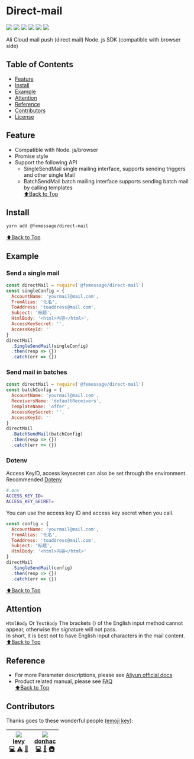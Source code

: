 # Direct-mail

[![](https://cdn.nlark.com/yuque/0/2019/svg/224563/1561962031200-ee0155c3-814e-4e69-b76b-87f95dd7a378.svg#align=left&display=inline&height=20&originHeight=20&originWidth=97&size=0&status=done&width=97)](https://travis-ci.com/FEMessage/direct-mail)
[![](https://img.shields.io/npm/dm/@femessage/direct-mail.svg#align=left&display=inline&height=20&originHeight=20&originWidth=134&status=done&width=134)](https://www.npmjs.com/package/@femessage/direct-mail)
[![](https://img.shields.io/npm/v/@femessage/direct-mail.svg#align=left&display=inline&height=20&originHeight=20&originWidth=80&status=done&width=80)](https://www.npmjs.com/package/@femessage/direct-mail)
[![](https://img.shields.io/npm/l/@femessage/direct-mail.svg#align=left&display=inline&height=20&originHeight=20&originWidth=78&status=done&width=78)](https://github.com/FEMessage/direct-mail/blob/master/LICENSE)
[![](https://img.shields.io/badge/PRs-welcome-brightgreen.svg#align=left&display=inline&height=20&originHeight=20&originWidth=90&status=done&width=90)](https://github.com/FEMessage/direct-mail/pulls)
[![](https://img.shields.io/badge/%F0%9F%A4%96-release%20notes-00B2EE.svg#align=left&display=inline&height=20&originHeight=20&originWidth=104&status=done&width=104)](https://github-tools.github.io/github-release-notes/)

Ali Cloud mail push (direct mail) Node. js SDK (compatible with browser side)

<a name="f61d6c3e"></a>
## Table of Contents

- [Feature](#feature)
- [Install](#install)
- [Example](#example)
- [Attention](#attention)
- [Reference](#reference)
- [Contributors](#contributors)
- [License](#license)

<a name="Feature"></a>
## Feature

- Compatible with Node. js/browser
- Promise style
- Support the following API
  - SingleSendMail single mailing interface, supports sending triggers and other single Mail
  - BatchSendMail batch mailing interface supports sending batch mail by calling templates<br />[⬆Back to Top](#table-of-contents)

<a name="Install"></a>
## Install

```sh
yarn add @femessage/direct-mail
```

[⬆Back to Top](#table-of-contents)

<a name="Example"></a>
## Example

<a name="864dc618"></a>
### Send a single mail

```javascript
const directMail = require('@femessage/direct-mail')
const singleConfig = {
  AccountName: 'yourmail@mail.com',
  FromAlias: '化名',
  ToAddress: 'toaddress@mail.com',
  Subject: '标题',
  HtmlBody: '<html>内容</html>',
  AccessKeySecret: '',
  AccessKeyId: ''
}
directMail
  .SingleSendMail(singleConfig)
  .then(resp => {})
  .catch(err => {})
```

<a name="e2a38cfe"></a>
### Send mail in batches

```javascript
const directMail = require('@femessage/direct-mail')
const batchConfig = {
  AccountName: 'yourmail@mail.com',
  ReceiversName: 'defaultReceivers',
  TemplateName: 'offer',
  AccessKeySecret: '',
  AccessKeyId: ''
}
directMail
  .BatchSendMail(batchConfig)
  .then(resp => {})
  .catch(err => {})
```

<a name="dotenv"></a>
### Dotenv

Access KeyID, access keysecret can also be set through the environment.<br />Recommended [Dotenv](https://www.npmjs.com/package/dotenv)

```sh
#.env
ACCESS_KEY_ID=
ACCESS_KEY_SECRET=
```

You can use the access key ID and access key secret when you call.

```javascript
const config = {
  AccountName: 'yourmail@mail.com',
  FromAlias: '化名',
  ToAddress: 'toaddress@mail.com',
  Subject: '标题',
  HtmlBody: '<html>内容</html>'
}
directMail
  .SingleSendMail(config)
  .then(resp => {})
  .catch(err => {})
```

[⬆Back to Top](#table-of-contents)

<a name="Attention"></a>
## Attention

`HtmlBody` Or `TextBody` The brackets () of the English input method cannot appear, otherwise the signature will not pass.<br />In short, it is best not to have English input characters in the mail content.<br />[⬆Back to Top](#table-of-contents)

<a name="Reference"></a>
## Reference

- For more Parameter descriptions, please see [Aliyun official docs](https://help.aliyun.com/document_detail/29444.html?spm=a2c4g.11186623.6.597.22653016eJ4hhp)
- Product related manual, please see [FAQ](https://www.yuque.com/deepexi-serverless/onx52o/docs/faq.md)<br />[⬆Back to Top](#table-of-contents)

<a name="Contributors"></a>
## Contributors

Thanks goes to these wonderful people ([emoji key](https://allcontributors.org/docs/en/emoji-key)):

| [![](https://avatars3.githubusercontent.com/u/9384365?v=4#alt=levy&width=100)<br />**levy**](https://github.com/levy9527/blog)<br />[💻](https://github.com/FEMessage/direct-mail/commits?author=levy9527) [⚠️](https://github.com/FEMessage/direct-mail/commits?author=levy9527) [📖](https://github.com/FEMessage/direct-mail/commits?author=levy9527) | [![](https://avatars0.githubusercontent.com/u/9813324?v=4#alt=donhac&width=100)<br />**donhac**](https://github.com/donhac)<br />[💻](https://github.com/FEMessage/direct-mail/commits?author=donhac) [📖](https://github.com/FEMessage/direct-mail/commits?author=donhac) [🚇](#infra-donhac) |
| --- | --- |


